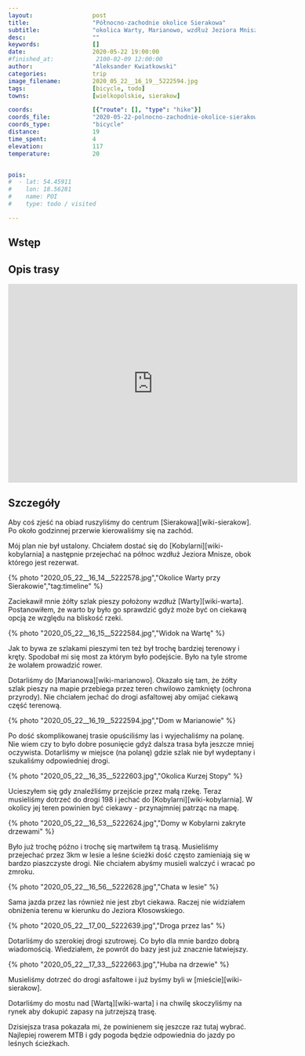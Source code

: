```yaml
---
layout:                 post
title:                  "Północno-zachodnie okolice Sierakowa"
subtitle:               "okolica Warty, Marianowo, wzdłuż Jeziora Mnisze i powrót przez Borowy Młyn"
desc:                   ""
keywords:               []
date:                   2020-05-22 19:00:00
#finished_at:            2100-02-09 12:00:00
author:                 "Aleksander Kwiatkowski"
categories:             trip
image_filename:         2020_05_22__16_19__5222594.jpg
tags:                   [bicycle, todo]
towns:                  [wielkopolskie, sierakow]

coords:                 [{"route": [], "type": "hike"}]
coords_file:            "2020-05-22-polnocno-zachodnie-okolice-sierakowa.json"
coords_type:            "bicycle"
distance:               19
time_spent:             4
elevation:              117
temperature:            20


pois:
#  - lat: 54.45911
#    lon: 18.56281
#    name: POI
#    type: todo / visited

---
```



## Wstęp

## Opis trasy

<iframe height='405' width='590' frameborder='0' allowtransparency='true' scrolling='no' src='https://www.strava.com/activities/3505300658/embed/5910ade25a1b2f66a841e299810b7273c2738ab3'></iframe>

## Szczegóły

Aby coś zjeść na obiad ruszyliśmy do centrum [Sierakowa][wiki-sierakow]. Po około godzinnej
przerwie kierowaliśmy się na zachód.

Mój plan nie był ustalony. Chciałem dostać się do [Kobylarni][wiki-kobylarnia]
a następnie przejechać na północ wzdłuż Jeziora Mnisze, obok którego jest rezerwat.

{% photo "2020_05_22__16_14__5222578.jpg","Okolice Warty przy Sierakowie","tag:timeline" %}

Zaciekawił mnie żółty szlak pieszy położony wzdłuż
[Warty][wiki-warta]. Postanowiłem, że warto by było go sprawdzić
gdyż może być on ciekawą opcją ze względu na bliskość rzeki.

{% photo "2020_05_22__16_15__5222584.jpg","Widok na Wartę" %}

Jak to bywa ze szlakami pieszymi ten też był trochę bardziej terenowy i kręty.
Spodobał mi się most za którym było podejście. Było na tyle strome że wolałem prowadzić
rower.

Dotarliśmy do [Marianowa][wiki-marianowo]. Okazało się tam, że żółty szlak pieszy
na mapie przebiega przez teren chwilowo zamknięty (ochrona przyrody).
Nie chciałem jechać do drogi asfaltowej aby omijać ciekawą część terenową.

{% photo "2020_05_22__16_19__5222594.jpg","Dom w Marianowie" %}

Po dość skomplikowanej trasie opuściliśmy las i wyjechaliśmy na polanę.
Nie wiem czy to było dobre posunięcie gdyż dalsza trasa była jeszcze mniej oczywista.
Dotarliśmy w miejsce (na polanę) gdzie szlak nie był wydeptany i szukaliśmy odpowiedniej
drogi.

{% photo "2020_05_22__16_35__5222603.jpg","Okolica Kurzej Stopy" %}

Ucieszyłem się gdy znaleźliśmy przejście przez małą rzekę. Teraz musieliśmy
dotrzeć do drogi 198 i jechać do [Kobylarni][wiki-kobylarnia].
W okolicy jej teren powinien być ciekawy - przynajmniej patrząc na mapę.

{% photo "2020_05_22__16_53__5222624.jpg","Domy w Kobylarni zakryte drzewami" %}

Było już trochę późno i trochę się martwiłem tą trasą. Musieliśmy
przejechać przez 3km w lesie a leśne ścieżki dość często zamieniają się w
bardzo piaszczyste drogi. Nie chciałem abyśmy musieli walczyć i wracać
po zmroku.

{% photo "2020_05_22__16_56__5222628.jpg","Chata w lesie" %}

Sama jazda przez las również nie jest zbyt ciekawa. Raczej nie widziałem
obniżenia terenu w kierunku do Jeziora Kłosowskiego.

{% photo "2020_05_22__17_00__5222639.jpg","Droga przez las" %}

Dotarliśmy do szerokiej drogi szutrowej. Co było dla mnie bardzo dobrą wiadomością.
Wiedziałem, że powrót do bazy jest już znacznie łatwiejszy.

{% photo "2020_05_22__17_33__5222663.jpg","Huba na drzewie" %}

Musieliśmy dotrzeć do drogi asfaltowe i już byśmy byli w
[mieście][wiki-sierakow].

Dotarliśmy do mostu nad [Wartą][wiki-warta] i na chwilę skoczyliśmy na rynek aby
dokupić zapasy na jutrzejszą trasę.

Dzisiejsza trasa pokazała mi, że powinienem się jeszcze raz tutaj wybrać. Najlepiej
rowerem MTB i gdy pogoda będzie odpowiednia do jazdy po leśnych ścieżkach.
